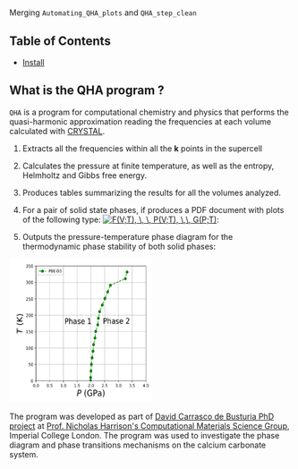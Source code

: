 #

Merging `Automating_QHA_plots` and `QHA_step_clean` 

## Table of Contents

- [Install](#install)



## What is the QHA program ?
 
 `QHA` is a program for computational chemistry and physics that performs the quasi-harmonic approximation reading the frequencies at each volume calculated with [CRYSTAL](http://www.crystal.unito.it/index.php). 
 
1. Extracts all the frequencies within all the **k** points in the supercell

[comment]: <> ( * Fits the frequency of each normal mode with respect to the volume.)

2. Calculates the pressure at finite temperature, as well as the entropy, Helmholtz and Gibbs free energy.
3. Produces tables summarizing the results for all the volumes analyzed.
4. For a pair of solid state phases, if produces a PDF document with plots of the following type: <a href="https://www.codecogs.com/eqnedit.php?latex=F(V;T),&space;\,&space;\,&space;P(V;T),&space;\,\,&space;G(P;T)" target="_blank"><img src="https://latex.codecogs.com/gif.latex?F(V;T),&space;\,&space;\,&space;P(V;T),&space;\,\,&space;G(P;T)" title="F(V;T), \, \, P(V;T), \,\, G(P;T)" /></a>:

5. Outputs the pressure-temperature phase diagram for the thermodynamic phase stability of both solid phases: 

<img src="https://github.com/DavidCdeB/QHA_2D/blob/master/Images_for_README_md/PT_phase_Boundary_edit.png" width="256" height="256" title="Github Logo">


 
The program was developed as part of [David Carrasco de Busturia PhD project](https://www.imperial.ac.uk/people/d.carrasco-de-busturia/) at [Prof. Nicholas Harrison's Computational Materials Science Group](http://www.imperial.ac.uk/computational-materials-science/), Imperial College London. The program was used to investigate the phase diagram and phase transitions mechanisms on the calcium carbonate system.
